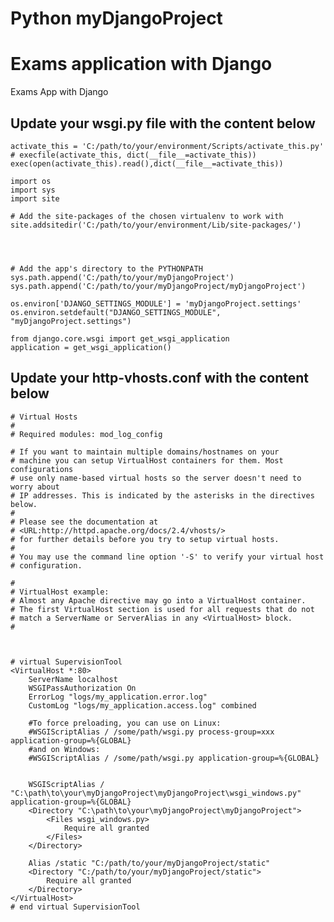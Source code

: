 # Python myDjangoProject

Exams application with Django
=======
Exams App with Django

## Update your wsgi.py file with the content below

	activate_this = 'C:/path/to/your/environment/Scripts/activate_this.py'
	# execfile(activate_this, dict(__file__=activate_this))
	exec(open(activate_this).read(),dict(__file__=activate_this))

	import os
	import sys
	import site

	# Add the site-packages of the chosen virtualenv to work with
	site.addsitedir('C:/path/to/your/environment/Lib/site-packages/')




	# Add the app's directory to the PYTHONPATH
	sys.path.append('C:/path/to/your/myDjangoProject')
	sys.path.append('C:/path/to/your/myDjangoProject/myDjangoProject')

	os.environ['DJANGO_SETTINGS_MODULE'] = 'myDjangoProject.settings'
	os.environ.setdefault("DJANGO_SETTINGS_MODULE", "myDjangoProject.settings")

	from django.core.wsgi import get_wsgi_application
	application = get_wsgi_application()







## Update your http-vhosts.conf with the content below
	# Virtual Hosts
	#
	# Required modules: mod_log_config

	# If you want to maintain multiple domains/hostnames on your
	# machine you can setup VirtualHost containers for them. Most configurations
	# use only name-based virtual hosts so the server doesn't need to worry about
	# IP addresses. This is indicated by the asterisks in the directives below.
	#
	# Please see the documentation at 
	# <URL:http://httpd.apache.org/docs/2.4/vhosts/>
	# for further details before you try to setup virtual hosts.
	#
	# You may use the command line option '-S' to verify your virtual host
	# configuration.

	#
	# VirtualHost example:
	# Almost any Apache directive may go into a VirtualHost container.
	# The first VirtualHost section is used for all requests that do not
	# match a ServerName or ServerAlias in any <VirtualHost> block.
	#



	# virtual SupervisionTool
	<VirtualHost *:80>
		ServerName localhost 
		WSGIPassAuthorization On
		ErrorLog "logs/my_application.error.log"
		CustomLog "logs/my_application.access.log" combined
		
		#To force preloading, you can use on Linux:
		#WSGIScriptAlias / /some/path/wsgi.py process-group=xxx application-group=%{GLOBAL}
		#and on Windows:
		#WSGIScriptAlias / /some/path/wsgi.py application-group=%{GLOBAL}
		
		
		WSGIScriptAlias /  "C:\path\to\your\myDjangoProject\myDjangoProject\wsgi_windows.py" application-group=%{GLOBAL}
		<Directory "C:\path\to\your\myDjangoProject\myDjangoProject">
			<Files wsgi_windows.py>
				Require all granted
			</Files>
		</Directory>

		Alias /static "C:/path/to/your/myDjangoProject/static"
		<Directory "C:/path/to/your/myDjangoProject/static">
			Require all granted
		</Directory>  
	</VirtualHost>
	# end virtual SupervisionTool
